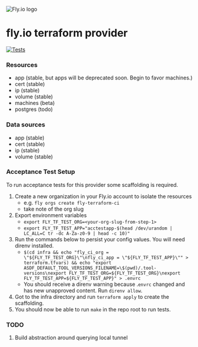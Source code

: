 ![Fly.io logo](/imgs/fly.png)

# fly.io terraform provider

[![Tests](https://github.com/fly-apps/terraform-provider-fly/actions/workflows/test.yml/badge.svg)](https://github.com/fly-apps/terraform-provider-fly/actions/workflows/test.yml)

### Resources
- app (stable, but apps will be deprecated soon. Begin to favor machines.)
- cert (stable)
- ip (stable)
- volume (stable)
- machines (beta)
- postgres (todo)

### Data sources
- app (stable)
- cert (stable)
- ip (stable)
- volume (stable)


### Acceptance Test Setup
To run acceptance tests for this provider some scaffolding is required.

1. Create a new organization in your Fly.io account to isolate the resources
    * e.g. `fly orgs create fly-terraform-ci`
    * take note of the org slug
2. Export environment variables
    * `export FLY_TF_TEST_ORG=<your-org-slug-from-step-1>`
    * `export FLY_TF_TEST_APP="acctestapp-$(head /dev/urandom | LC_ALL=C tr -dc A-Za-z0-9 | head -c 10)"`
2. Run the commands below to persist your config values. You will need direnv installed.
    * `$(cd infra && echo "fly_ci_org = \"${FLY_TF_TEST_ORG}\"\nfly_ci_app = \"${FLY_TF_TEST_APP}\"" > terraform.tfvars) && echo "export ASDF_DEFAULT_TOOL_VERSIONS_FILENAME=\$(pwd)/.tool-versions\nexport FLY_TF_TEST_ORG=${FLY_TF_TEST_ORG}\nexport FLY_TF_TEST_APP=${FLY_TF_TEST_APP}" > .envrc`
    * You should receive a direnv warning because .`envrc` changed and has new unapproved content. Run `direnv allow`.
3. Got to the infra directory and run `terraform apply` to create the scaffolding.
4. You should now be able to run `make` in the repo root to run tests.


### TODO

1. Build abstraction around querying local tunnel
